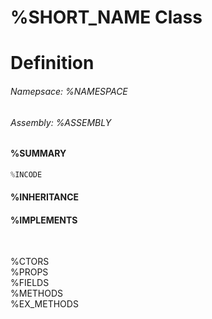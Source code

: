 # %SHORT_NAME Class
# Definition

<h6 class="title-sub">Namepsace: %NAMESPACE</h6>
<h6 class="title-sub">Assembly: %ASSEMBLY</h6>

#### %SUMMARY
```c#
%INCODE
```
#### %INHERITANCE  
#### %IMPLEMENTS

<br>

%CTORS  
%PROPS  
%FIELDS  
%METHODS  
%EX_METHODS  
